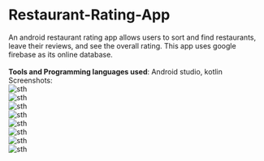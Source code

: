 # Restaurant-Rating-App
An android restaurant rating app allows users to sort and find restaurants, leave their reviews, and see the overall rating. This app uses google firebase as its online database.<br><br>
__Tools and Programming languages used__: Android studio, kotlin<br>
Screenshots: <br>
![sth](/images/1.PNG)<br>
![sth](/images/2.PNG)<br>
![sth](/images/3.PNG)<br>
![sth](/images/4.PNG)<br>
![sth](/images/5.PNG)<br>
![sth](/images/6.PNG)<br>
![sth](/images/7.PNG)<br>
![sth](/images/8.PNG)<br>
